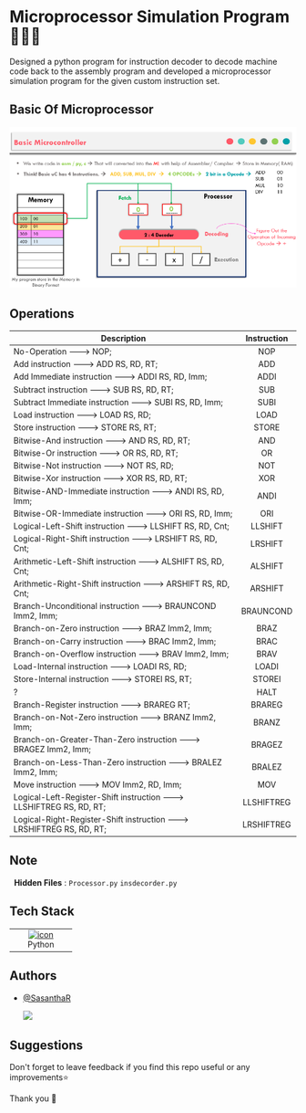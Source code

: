 
# Microprocessor Simulation Program 📑📌📝

Designed a python program for instruction decoder to decode machine code back to the assembly program and developed a microprocessor simulation program for the given custom instruction set.

## Basic Of Microprocessor
 <img src="basic idea behind the uC.png" />

## Operations

| **Description**                                                                                   | **Instruction** |
|---------------------------------------------------------------------------------------------------|:---------------:|
| No-Operation ---> NOP;                                                                            |       NOP       |
| Add instruction ---> ADD RS, RD, RT;                                                              |       ADD       |
| Add Immediate instruction ---> ADDI RS, RD, Imm;                                                  |      ADDI       |
| Subtract instruction ---> SUB RS, RD, RT;                                                         |       SUB       |
| Subtract Immediate instruction ---> SUBI RS, RD, Imm;                                             |      SUBI       |
| Load instruction ---> LOAD RS, RD;                                                                |      LOAD       |
| Store instruction ---> STORE RS, RT;                                                              |      STORE      |
| Bitwise-And instruction ---> AND RS, RD, RT;                                                      |       AND       |
| Bitwise-Or instruction ---> OR RS, RD, RT;                                                        |       OR        |
| Bitwise-Not instruction ---> NOT RS, RD;                                                          |       NOT       |
| Bitwise-Xor instruction ---> XOR RS, RD, RT;                                                      |       XOR       |
| Bitwise-AND-Immediate instruction ---> ANDI RS, RD, Imm;                                          |      ANDI       |
| Bitwise-OR-Immediate instruction ---> ORI RS, RD, Imm;                                            |       ORI       |
| Logical-Left-Shift instruction ---> LLSHIFT RS, RD, Cnt;                                          |     LLSHIFT     |
| Logical-Right-Shift instruction ---> LRSHIFT RS, RD, Cnt;                                         |     LRSHIFT     |
| Arithmetic-Left-Shift instruction ---> ALSHIFT RS, RD, Cnt;                                       |     ALSHIFT     |
| Arithmetic-Right-Shift instruction ---> ARSHIFT RS, RD, Cnt;                                      |     ARSHIFT     |
| Branch-Unconditional instruction ---> BRAUNCOND Imm2, Imm;                                        |    BRAUNCOND    |
| Branch-on-Zero instruction ---> BRAZ Imm2, Imm;                                                   |      BRAZ       |
| Branch-on-Carry instruction ---> BRAC Imm2, Imm;                                                  |      BRAC       |
| Branch-on-Overflow instruction ---> BRAV Imm2, Imm;                                               |      BRAV       |
| Load-Internal instruction ---> LOADI RS, RD;                                                      |      LOADI      |
| Store-Internal instruction ---> STOREI RS, RT;                                                    |     STOREI      |
| ?                                                                                                 |      HALT       |
| Branch-Register instruction ---> BRAREG RT;                                                       |     BRAREG      |
| Branch-on-Not-Zero instruction ---> BRANZ Imm2, Imm;                                              |      BRANZ      |
| Branch-on-Greater-Than-Zero instruction ---> BRAGEZ Imm2, Imm;                                    |     BRAGEZ      |
| Branch-on-Less-Than-Zero instruction ---> BRALEZ Imm2, Imm;                                       |     BRALEZ      |
| Move instruction ---> MOV Imm2, RD, Imm;                                                          |       MOV       |
| Logical-Left-Register-Shift instruction ---> LLSHIFTREG RS, RD, RT;                               |   LLSHIFTREG    |
| Logical-Right-Register-Shift instruction ---> LRSHIFTREG RS, RD, RT;                              |   LRSHIFTREG    |


## Note

 &nbsp; **Hidden Files** :   ```Processor.py``` ```insdecorder.py ```
                             
## Tech Stack  
<table>
        <td align="center" width="96">
          <a href="#macropower-tech">
            <img src="https://techstack-generator.vercel.app/python-icon.svg" alt="icon" width="65" height="65" />
          </a>
          <br>Python
        </td>
</table>
          
## Authors

- [@SasanthaR](https://github.com/SasanthaR)                                                                                                        
 
  [//]: contributor-faces
 <a href="https://github.com/ngryman"><img src="https://images.weserv.nl/?url=avatars.githubusercontent.com/u/105480277?v=4&h=100&w=100&fit=cover&mask=circle&maxage=4d"></a>
  
 

## Suggestions

Don't forget to leave feedback if you find this repo useful or any improvements⭐

Thank you 🧡

    
